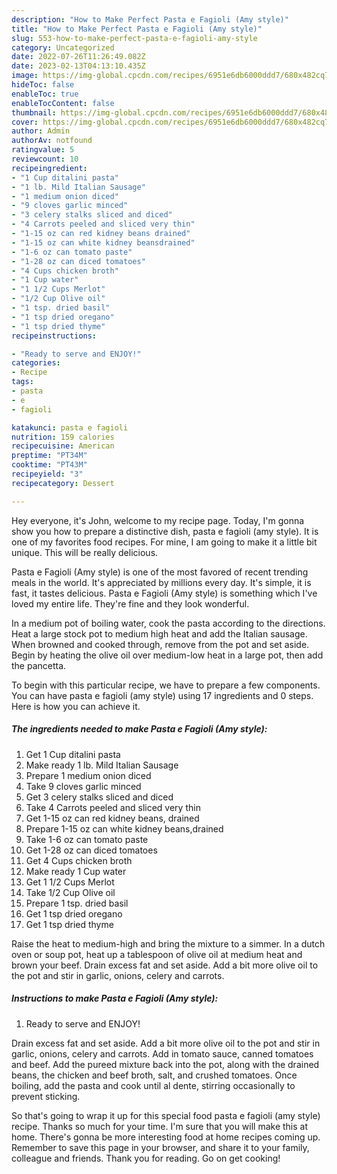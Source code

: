 ```yaml
---
description: "How to Make Perfect Pasta e Fagioli (Amy style)"
title: "How to Make Perfect Pasta e Fagioli (Amy style)"
slug: 553-how-to-make-perfect-pasta-e-fagioli-amy-style
category: Uncategorized
date: 2022-07-26T11:26:49.082Z
date: 2023-02-13T04:13:10.435Z
image: https://img-global.cpcdn.com/recipes/6951e6db6000ddd7/680x482cq70/pasta-e-fagioli-amy-style-recipe-main-photo.jpg
hideToc: false
enableToc: true
enableTocContent: false
thumbnail: https://img-global.cpcdn.com/recipes/6951e6db6000ddd7/680x482cq70/pasta-e-fagioli-amy-style-recipe-main-photo.jpg
cover: https://img-global.cpcdn.com/recipes/6951e6db6000ddd7/680x482cq70/pasta-e-fagioli-amy-style-recipe-main-photo.jpg
author: Admin
authorAv: notfound
ratingvalue: 5
reviewcount: 10
recipeingredient:
- "1 Cup ditalini pasta"
- "1 lb. Mild Italian Sausage"
- "1 medium onion diced"
- "9 cloves garlic minced"
- "3 celery stalks sliced and diced"
- "4 Carrots peeled and sliced very thin"
- "1-15 oz can red kidney beans drained"
- "1-15 oz can white kidney beansdrained"
- "1-6 oz can tomato paste"
- "1-28 oz can diced tomatoes"
- "4 Cups chicken broth"
- "1 Cup water"
- "1 1/2 Cups Merlot"
- "1/2 Cup Olive oil"
- "1 tsp. dried basil"
- "1 tsp dried oregano"
- "1 tsp dried thyme"
recipeinstructions:

- "Ready to serve and ENJOY!"
categories:
- Recipe
tags:
- pasta
- e
- fagioli

katakunci: pasta e fagioli 
nutrition: 159 calories
recipecuisine: American
preptime: "PT34M"
cooktime: "PT43M"
recipeyield: "3"
recipecategory: Dessert

---
```



Hey everyone, it's John, welcome to my recipe page. Today, I'm gonna show you how to prepare a distinctive dish, pasta e fagioli (amy style). It is one of my favorites food recipes. For mine, I am going to make it a little bit unique. This will be really delicious.

Pasta e Fagioli (Amy style) is one of the most favored of recent trending meals in the world. It's appreciated by millions every day. It's simple, it is fast, it tastes delicious. Pasta e Fagioli (Amy style) is something which I've loved my entire life. They're fine and they look wonderful.

In a medium pot of boiling water, cook the pasta according to the directions. Heat a large stock pot to medium high heat and add the Italian sausage. When browned and cooked through, remove from the pot and set aside. Begin by heating the olive oil over medium-low heat in a large pot, then add the pancetta.


To begin with this particular recipe, we have to prepare a few components. You can have pasta e fagioli (amy style) using 17 ingredients and 0 steps. Here is how you can achieve it.

<!--inarticleads1-->

##### The ingredients needed to make Pasta e Fagioli (Amy style):

1. Get 1 Cup ditalini pasta
1. Make ready 1 lb. Mild Italian Sausage
1. Prepare 1 medium onion diced
1. Take 9 cloves garlic minced
1. Get 3 celery stalks sliced and diced
1. Take 4 Carrots peeled and sliced very thin
1. Get 1-15 oz can red kidney beans, drained
1. Prepare 1-15 oz can white kidney beans,drained
1. Take 1-6 oz can tomato paste
1. Get 1-28 oz can diced tomatoes
1. Get 4 Cups chicken broth
1. Make ready 1 Cup water
1. Get 1 1/2 Cups Merlot
1. Take 1/2 Cup Olive oil
1. Prepare 1 tsp. dried basil
1. Get 1 tsp dried oregano
1. Get 1 tsp dried thyme


Raise the heat to medium-high and bring the mixture to a simmer. In a dutch oven or soup pot, heat up a tablespoon of olive oil at medium heat and brown your beef. Drain excess fat and set aside. Add a bit more olive oil to the pot and stir in garlic, onions, celery and carrots. 

<!--inarticleads2-->

##### Instructions to make Pasta e Fagioli (Amy style):


1. Ready to serve and ENJOY!

Drain excess fat and set aside. Add a bit more olive oil to the pot and stir in garlic, onions, celery and carrots. Add in tomato sauce, canned tomatoes and beef. Add the pureed mixture back into the pot, along with the drained beans, the chicken and beef broth, salt, and crushed tomatoes. Once boiling, add the pasta and cook until al dente, stirring occasionally to prevent sticking. 

So that's going to wrap it up for this special food pasta e fagioli (amy style) recipe. Thanks so much for your time. I'm sure that you will make this at home. There's gonna be more interesting food at home recipes coming up. Remember to save this page in your browser, and share it to your family, colleague and friends. Thank you for reading. Go on get cooking!
